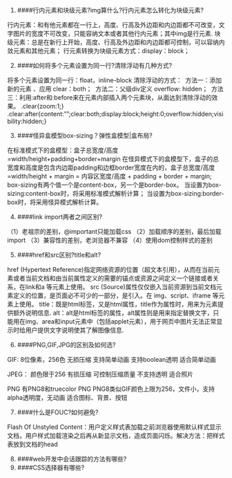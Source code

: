 1. ####行内元素和块级元素?img算什么?行内元素怎么转化为块级元素?

  行内元素：和有他元素都在一行上，高度、行高及外边距和内边距都不可改变，文字图片的宽度不可改变，只能容纳文本或者其他行内元素；其中img是行元素.
  块级元素：总是在新行上开始，高度、行高及外边距和内边距都可控制，可以容纳内敛元素和其他元素；
  行元素转换为块级元素方式：display：block；
  
2. ####如何将多个元素设置为同一行?清除浮动有几种方式? 

  将多个元素设置为同一行：float，inline-block
  清除浮动的方式：
  方法一：添加新的元素 、应用 clear：both；
  方法二：父级div定义 overflow: hidden；
  方法三：利用:after和:before来在元素内部插入两个元素块，从面达到清除浮动的效果。
  .clear{zoom:1;}
  .clear:after{content:””;clear:both;display:block;height:0;overflow:hidden;visibility:hidden;}
  
3. ####怪异盒模型box-sizing？弹性盒模型|盒布局?  

  在标准模式下的盒模型：盒子总宽度/高度=width/height+padding+border+margin
  在怪异模式下的盒模型下，盒子的总宽度和高度是包含内边距padding和边框border宽度在内的，盒子总宽度/高度=width/height + margin = 内容区宽度/高度 +        padding + border + margin;
  box-sizing有两个值一个是content-box，另一个是border-box。
  当设置为box-sizing:content-box时，将采用标准模式解析计算；
  当设置为box-sizing:border-box时，将采用怪异模式解析计算。

4. ####link import两者之间区别?

  （1）老祖宗的差别，@important只能加载css
  （2）加载顺序的差别，最后加载import
  （3）兼容性的差别，老浏览器不兼容
  （4）使用dom控制样式的差别
  
5. ####href和src区别?title和alt?

  href (Hypertext Reference)指定网络资源的位置（超文本引用），从而在当前元素或者当前文档和由当前属性定义的需要的锚点或资源之间定义一个链接或者关系，在link和a 等元素上使用。
  src (Source)属性仅仅嵌入当前资源到当前文档元素定义的位置，是页面必不可少的一部分，是引入。在 img、script、iframe 等元素上使用。
  title：既是html标签，又是html属性，title作为属性时，用来为元素提供额外说明信息.
  alt：alt是html标签的属性，alt属性则是用来指定替换文字，只能用在img、area和input元素中（包括applet元素），用于网页中图片无法正常显示时给用户提供文字说明使其了解图像信息.

6. ####PNG,GIF,JPG的区别及如何选?

  GIF:
  8位像素，256色
  无损压缩
  支持简单动画
  支持boolean透明
  适合简单动画
  
  JPEG：
  颜色限于256
  有损压缩
  可控制压缩质量
  不支持透明
  适合照片
  
  PNG
  有PNG8和truecolor PNG
  PNG8类似GIF颜色上限为256，文件小，支持alpha透明度，无动画
  适合图标、背景、按钮
  
7. ####什么是FOUC?如何避免?
 
  Flash Of Unstyled Content：用户定义样式表加载之前浏览器使用默认样式显示文档，用户样式加载渲染之后再从新显示文档，造成页面闪烁。解决方法：把样式表放到文档的head

8. ####web开发中会话跟踪的方法有哪些?
9. ####CSS选择器有哪些?
